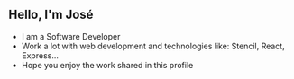 ## Hello, I'm José

- I am a Software Developer
- Work a lot with web development and technologies like: Stencil, React, Express...
- Hope you enjoy the work shared in this profile
